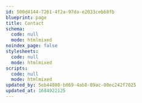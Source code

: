 ```yaml
---
id: 500d4144-7261-4f2a-97da-e2033ceb68fb
blueprint: page
title: Contact
schema:
  code: null
  mode: htmlmixed
noindex_page: false
stylesheets:
  code: null
  mode: htmlmixed
scripts:
  code: null
  mode: htmlmixed
updated_by: 5eb44808-b069-4ab8-89ac-00ec242f7025
updated_at: 1684922125
---
```

